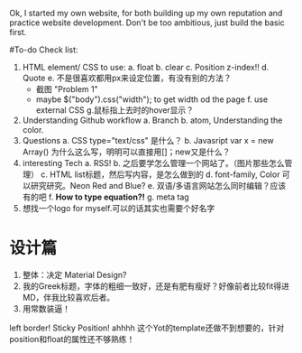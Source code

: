 Ok, I started my own website, for both building up my own reputation and practice website development.
Don't be too ambitious, just build the basic first.

#To-do Check list:
1. HTML element/ CSS to use:
  a. float
  b. clear
  c. Position
      z-index!!
  d. Quote
  e. 不是很喜欢都用px来设定位置，有没有别的方法？
      * 截图 "Problem 1"
      * maybe $("body").css("width"); to get width od the page
  f. use external CSS
  g.鼠标指上去时的hover显示？
2. Understanding Github workflow
  a. Branch
  b. atom, Understanding the color.
3. Questions
  a. CSS type="text/css" 是什么？
  b. Javasript
      var x = new Array()  为什么这么写，明明可以直接用[]；new又是什么？
4. interesting Tech
  a. RSS!
  b. 之后要学怎么管理一个网站了。（图片那些怎么管理）
  c. HTML list标题，然后写内容，是怎么做到的
  d. font-family, Color 可以研究研究。Neon Red and Blue?
  e. 双语/多语言网站怎么同时编辑？应该有的吧
  f. **How to type equation?!**
  g. meta tag
5. 想找一个logo for myself.可以的话其实也需要个好名字

# 设计篇
1. 整体：决定 Material Design?
2. 我的Greek标题，字体的粗细一致好，还是有肥有瘦好？好像前者比较fit得进MD，伴我比较喜欢后者。
3. 用常数装逼！


left border! Sticky Position! ahhhh 这个Yot的template还做不到想要的，针对position和float的属性还不够熟练！
